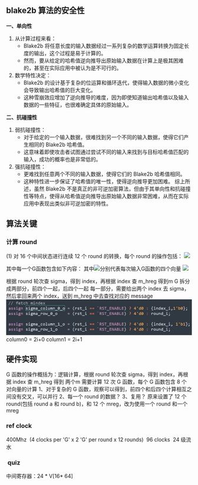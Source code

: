 ## blake2b 算法的安全性
**一、单向性**
1.  从计算过程来看：
    -   Blake2b 将任意长度的输入数据经过一系列复杂的数学运算转换为固定长度的输出，这个过程是易于计算的。
    -   然而，要从给定的哈希值逆向推导出原始输入数据在计算上是极其困难的，甚至在实际应用中被认为是不可行的。
2.  数学特性决定：
    -   Blake2b 的设计基于复杂的位运算和循环迭代，使得输入数据的微小变化会导致输出哈希值的巨大变化。
    -   这种雪崩效应增加了逆向推导的难度，因为即使知道输出哈希值以及输入数据的一些特征，也很难确定具体的原始输入。

**二、抗碰撞性**
1.  弱抗碰撞性：
    -   对于给定的一个输入数据，很难找到另一个不同的输入数据，使得它们产生相同的 Blake2b 哈希值。
    -   这意味着即使攻击者试图通过尝试不同的输入来找到与目标哈希值匹配的输入，成功的概率也是非常低的。
2.  强抗碰撞性：
    -   更难找到任意两个不同的输入数据，使得它们的 Blake2b 哈希值相同。
    -   这种特性进一步保证了哈希值的唯一性，使得逆向推导更加困难。
综上所述，虽然 Blake2b 不是真正的非可逆加密算法，但由于其单向性和抗碰撞性等特点，使得从哈希值逆向推导出原始输入数据非常困难，从而在实际应用中表现出类似非可逆加密的特性。

## 算法关键
### 计算 round
(1) 对 16 个中间状态进行连续 12 个 round 的转换，每个 round 的操作包括：
![](file:///C:\Users\ASUS\AppData\Local\Temp\ksohtml30480\wps1.jpg) 

其中每一个G函数包含如下内容：
其中![](file:///C:\Users\ASUS\AppData\Local\Temp\ksohtml30480\wps2.jpg)分别代表每次输入G函数的四个向量
![](file:///C:\Users\ASUS\AppData\Local\Temp\ksohtml30480\wps3.jpg)

根据 round 轮次查 sigma，得到 index，再根据 index 查 m_hreg 得到m
G 拆分成两部分，前四个一起，后四个一起
每一部分，需要给出两个 index 去 sigma，然后拿回来两个 index，送到 m_hreg 中去查找对应的 message
![](https://raw.githubusercontent.com/acdefg/cdn/main/obsidian/202409081636817.png)
column0 = 2i+0    column1 = 2i+1

## 硬件实现
G 函数的操作概括为：逻辑计算，根据 round 轮次查 sigma，得到 index，再根据 index 查 m_hreg 得到 两个m
需要计算 12 次 G 函数，每个 G 函数包含 8 个对向量的计算
1、对于复杂的 G 函数，观察可以得到，前四个和后四个计算相互之间没有交叉，可以并行
2、每一个 round 的数据？
3、复用？
	原来设置了 12 个 round(包括 round a 和 round b)，和 12 个 mreg，改为使用一个 round 和一个mreg
### ref clock
400Mhz
 (4 clocks per 'G' x 2 'G' per round x 12 rounds)
 96 clocks
 24 级流水
###  quiz
中间寄存器：24 * V[16* 64]